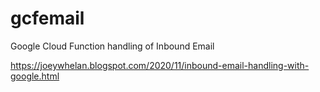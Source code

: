 # gcfemail
Google Cloud Function handling of Inbound Email

https://joeywhelan.blogspot.com/2020/11/inbound-email-handling-with-google.html

